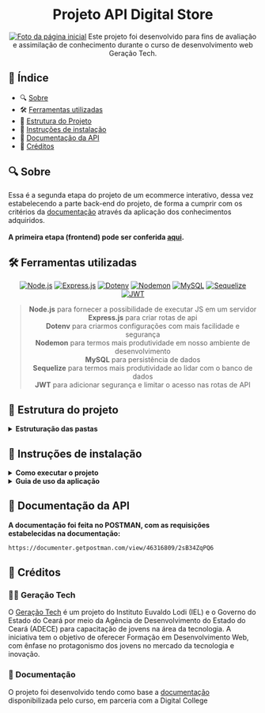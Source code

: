 <div align="center">
  <h1>Projeto API Digital Store</h1>
  <a href="https://rymelo.github.io/Projeto-DS-Frontend/" target="_blank"><img alt="Foto da página inicial" src="https://github.com/user-attachments/assets/afffdc20-78ab-41d3-b751-f515eb468990"></a>
Este projeto foi desenvolvido para fins de avaliação e assimilação de conhecimento durante o curso de desenvolvimento web Geração Tech. 
</div>

## 📑 Índice

- 🔍 [Sobre](#sobre)
- 🛠️ [Ferramentas utilizadas](#%EF%B8%8F-ferramentas-utilizadas)
- 📁 [Estrutura do Projeto](#-estrutura-do-projeto)
- 🚀 [Instruções de instalação](#-instruções-de-instalação)
- 📄 [Documentação da API](#-documentação-da-api)
- 🙌 [Créditos](#-créditos)


## 🔍 Sobre
Essa é a segunda etapa do projeto de um ecommerce interativo, dessa vez estabelecendo a parte back-end do projeto, de forma a cumprir com os critérios da [documentação](#-créditos) através da aplicação dos conhecimentos adquiridos.</br></br>
**A primeira etapa (frontend) pode ser conferida [aqui](https://github.com/Rymelo/Projeto-DS-Frontend).**

## 🛠️ Ferramentas utilizadas
<div align="center">
  
<a href="https://nodejs.org/pt-br/" target="_blank">![Node.js](https://img.shields.io/badge/Node.js-339933?style=for-the-badge&logo=node.js&logoColor=white)</a>
<a href="https://expressjs.com/pt-br/" target="_blank">![Express.js](https://img.shields.io/badge/Express.js-000000?style=for-the-badge&logo=express&logoColor=white)</a>
<a href="https://www.npmjs.com/package/dotenv" target="_blank">![Dotenv](https://img.shields.io/badge/Dotenv-ECD53F?style=for-the-badge&logo=dotenv&logoColor=black)</a>
<a href="https://nodemon.io/" target="_blank">![Nodemon](https://img.shields.io/badge/Nodemon-76D04B?style=for-the-badge&logo=nodemon&logoColor=white)</a>
<a href="https://www.mysql.com/" target="_blank">![MySQL](https://img.shields.io/badge/MySQL-4479A1?style=for-the-badge&logo=mysql&logoColor=white)</a>
<a href="https://sequelize.org/" target="_blank">![Sequelize](https://img.shields.io/badge/Sequelize-52B0E7?style=for-the-badge&logo=sequelize&logoColor=white)</a>
<a href="https://jwt.io/" target="_blank">![JWT](https://img.shields.io/badge/JWT-000000?style=for-the-badge&logo=json-web-tokens&logoColor=white)</a>

>  **Node.js** para fornecer a possibilidade de executar JS em um servidor</br>
>  **Express.js** para criar rotas de api</br>
>  **Dotenv** para criarmos configurações com mais facilidade e segurança</br>
>  **Nodemon** para termos mais produtividade em nosso ambiente de desenvolvimento</br>
>  **MySQL** para persistência de dados</br>
>  **Sequelize** para termos mais produtividade ao lidar com o banco de dados </br>
>  **JWT** para adicionar segurança e limitar o acesso nas rotas de API

</div>


## 📁 Estrutura do projeto


<details>
  <summary><strong>Estruturação das pastas</strong></summary>

### Dos diretórios principais do projeto:
```
project-root/
├── src/
│   ├── config/
│   ├── controllers/
│   ├── database/
│   ├── middleware/
│   ├── models/
│   ├── routes/
│   ├── app.js
│   └── server.js
├── .env
├── .gitignore
└── package.json
```

</details>

## 🚀 Instruções de instalação
<details>
  <summary><strong>Como executar o projeto</strong></summary>

1.  **Clonar o repositório:**
    * Crie uma pasta na área de trabalho
    * Abra o terminal do seu editor de código ou terminal GIT
    
    ```bash
    git clone https://github.com/Rymelo/Projeto-DS-Backend
    ```

2.  **Configure o banco de dados:**
    * Crie um novo banco de dados mySQL chamado `DSBackend` com as seguintes especificações:
    ```
    DB_USER=root
    DB_PASSWORD=admin
    DB_HOST=localhost
    DB_PORT=3306
    DB_NAME=DSBackend
    ```
    * O arquivo connections na pasta config mostra toda a configuração necessária

3.  **Entre na pasta do projeto:**

    ```bash
    cd Projeto-DS-Backend
    ```

4.  **Instale as dependências:**

    ```bash
    npm install
    ```

5.  **Estabeleça a criação das tabelas:**

    ```bash
    cd database
    node sync.js
    ```

6.  **Execute o projeto localmente:**

    ```bash
    npm start
    ```

7.  **Utilize a ferramenta para teste de APIs**
   * Ferramentas como [postman](https://www.postman.com/) ou [insomnia](https://insomnia.rest/)
   * O projeto foi feito conforme a documentação, então as configurações das rotas são as mesmas, estando todas detalhadas [aqui](https://github.com/digitalcollegebr/projeto-backend)


</details>

<details>
  <summary><strong>Guia de uso da aplicação</strong></summary>
  
  </br>
  
  **Na aplicação, todas as rotas exceto GET e CREATE de User utilizam JWT. Portanto, para o teste total da aplicação é necessário:**
  
1.  **Criar o usuário:**
    * Abra a ferramenta de teste de API e crie um http request do tipo post
    * Insira a rota http://localhost:3000/v1/user na URL Preview
    * Crie o usuário conforme o payload em json:

    ```json
    {
      "firstname": "user firstname",
      "surname": "user surname",
      "email": "user@mail.com",
      "password": "123@123",
      "confirmPassword": "123@123",
    }  
    ```

2.  **Autenticar TOKEN:**
    * Crie um http request do tipo post
    * Insira a rota http://localhost:3000/v1/user/token na URL Preview
    * Faça o login conforme as informações do usuário criado, com o payload em json:

    ```json
    {
      "email": "user@mail.com",
      "password": "123@123",
    }  
    ```
    
    * Será gerado um token como resposta
    * Para todas as outras rotas que serão criadas, basta inserir nos headers:
    * Authorization: bearer 'inserir-token-gerado'
    * Dessa forma a api pode ser usada livremente

</details>

## 📄 Documentação da API
**A documentação foi feita no POSTMAN, com as requisições estabelecidas na documentação:**
  ```bash
  https://documenter.getpostman.com/view/46316809/2sB34ZqPQ6
  ```

## 🙌 Créditos

### 👨‍🏫 Geração Tech
O [Geração Tech](https://geracaotech.iel-ce.org.br/) é um projeto do Instituto Euvaldo Lodi (IEL) e o Governo do Estado do Ceará por meio da Agência de Desenvolvimento do Estado do Ceará (ADECE) para capacitação de jovens na área da tecnologia. 
A iniciativa tem o objetivo de oferecer Formação em Desenvolvimento Web, com ênfase no protagonismo dos jovens no mercado da tecnologia e inovação.

### 📄 Documentação
O projeto foi desenvolvido tendo como base a [documentação](https://github.com/digitalcollegebr/projeto-backend) disponibilizada pelo curso, em parceria com a Digital College
